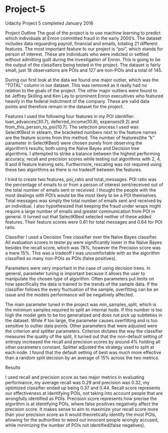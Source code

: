 # Project-5

Udacity Project 5 completed January 2016


Project Outline
The goal of the project is to use machine learning to predict which individuals at Enron committed fraud in the early 2000’s. The dataset includes data reguarding payroll, financial and emails, totaling 21 different features. The most important feature to our project is “poi”, which stands for person of interest. These are individuals who were indicted or settled without admitting guilt during the investigation of Enron. This is going to be the output of the classifiers being tested in the project. The dataset is fairly small, just 18 observations are POIs and 127 are non-POIs and a total of 145.

During our first look at the data we found one major outlier, which was the “TOTAL” column in our dataset. This was removed as it really had no relation to the goals of the project. The other major outliers were found to be Jeffrey Skilling and Ken Ley to prominent Enron execuitives who featured heavily in the federal indictment of the company. These are valid data points and therefore remain in the dataset for the project.

Features
I used the following four features in my POI identifier: loan_advances(30.7), deferred_income(10.8), expenses(9.2) and from_this_person_to_poi(10.7). The selection process I used was SelectKBest in sklearn, the bracketed numbers next to the feature names are the feature scores from this method. The number of features(the “k” parameter in SelectKBest) were chosen purely from observing the algorithm’s results, both using the Naïve Bayes and Decision tree algorithms. I attempted to strike a balance between the highest performing accuracy, recall and precision scores while testing out algorithms with 2, 4, 6 and 8 feature training sets. Furthermore, rescaling was not required using these two algorithms as there is no tradeoff between the features.

I tried to create two features, poi_ratio and total_messages. POI ratio was the percentage of emails to or from a person of interest sent/received out of the total number of emails sent or received. I thought the people with the most dealings with POI’s would be the most likely to be a POI themselves. Total messages was simply the total number of emails sent and received by an individual. I also hypothesized that keeping the fraud under wraps might require a large number of emails and greater communication from POI in general. It turned out that SelectKBest selected neither of these added features. Their feature scores were 0.61 for total messages and 0.64  for POI ratio.

Classifier
 I used a Decision Tree classifier over the Naïve Bayes classifier. All evaluation scores in tester.py were significantly lower in the Naïve Bayes besides the recall score, which was 78%, however the Precision score was a mere 15%. This was a tradeoff I was uncomfortable with as the algorithm classified so many non-POIs as POIs (false positives).

Parameters were very important in the case of using decision trees. In general, parameter tuning is important because it allows the user to manipulate the chosen type of algorithm. Often parameters put limits on how specifically the data is trained to the trends of the sample data. If the classifier follows the every fluctuation of the sample, overfitting can be an issue and the models performance will be negatively affected. 

The main parameter tuned in the project was min_samples_split, which is the minimum samples required to split an internal node. If this number is too high the model gets to be too generalized and does not pick up subtleties in the dataset. While if too large, the parameter causes overfitting and is too sensitive to outlier data points. Other parameters that were adjusted were the criterion and splitter parameters. Criterion dictates the way the classifier measures the quality of the split, it turned out that the non-default setting of entropy increased the recall and precision scores by around 4% holding all other parameters constant. Splitter adjusted the strategy used to split at each node. I found that the default setting of best was much more effective than a random split decision by an average of 15% across the two metrics.

Results

I used recall and precision score as two major metrics in evaluating performance, my average recall was 0.29 and   precision was 0.32, my optimized classifier ended up being 0.37 and 0.44. Recall score represents our effectiveness at identifying POIs, not taking into account people that are wrongfully identified as POIs. Precision score represents how precise the algorithm is at identifying POIs, where false positives negatively affect the precision score.
It makes sense to aim to maximize your recall score more than your precision score as it would theoretically identify the most POIs, allowing for the authorities to weed out innocent people wrongly accused, while minimizing the number of POIs not identified(false negatives).



